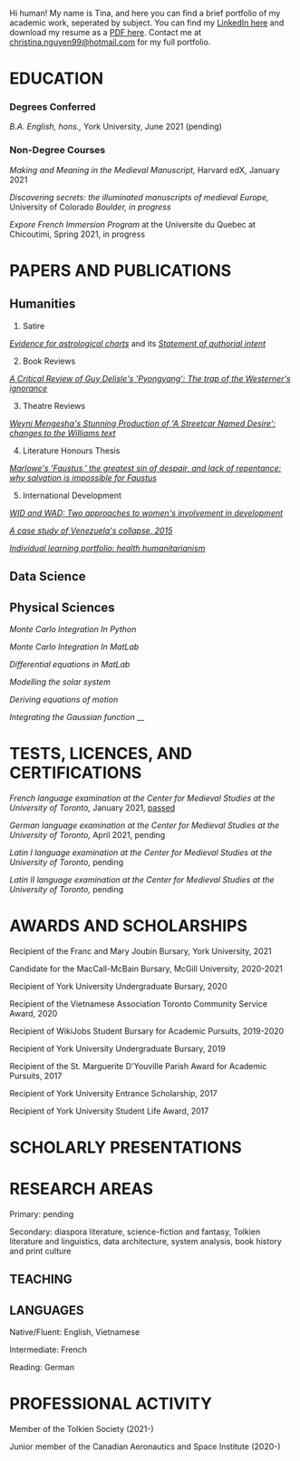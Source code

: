 
Hi human! My name is Tina, and here you can find a brief portfolio of my academic work, seperated by subject.
You can find my [LinkedIn here](https://www.linkedin.com/in/cnguyen99/) and download my resume as a [PDF here](https://github.com/TorontoYYZ/Portfolio/blob/main/Resume.pdf). Contact me at christina.nguyen99@hotmail.com for 
my full portfolio.

# EDUCATION 

### Degrees Conferred
*B.A. English, hons.,* York University, June 2021 (pending)

### Non-Degree Courses
*Making and Meaning in the Medieval Manuscript,* Harvard edX, January 2021

*Discovering secrets: the illuminated manuscripts of medieval Europe,* University of Colorado *Boulder, in progress*

*Expore French Immersion Program* at the Universite du Quebec at Chicoutimi, Spring 2021, in progress

# PAPERS AND PUBLICATIONS

## Humanities

1. Satire


[*Evidence for astrological charts*](https://github.com/TorontoYYZ/Portfolio/blob/main/Satire_Paper.pdf) and its [*Statement of authorial intent*](https://github.com/TorontoYYZ/Portfolio/blob/main/Statement%20of%20Authorial%20Intent.pdf)

2. Book Reviews


[*A Critical Review of Guy Delisle's 'Pyongyang': The trap of the Westerner's ignorance*](https://github.com/TorontoYYZ/Portfolio/blob/main/A%20Critical%20Review%20of%20Guy%20Delisle's%20'Pyongyang'.pdf)

3. Theatre Reviews


[*Weyni Mengesha's Stunning Production of 'A Streetcar Named Desire': changes to the Williams text*](https://github.com/TorontoYYZ/Portfolio/blob/main/Review%20of%20'Streetcar'.pdf)

4. Literature Honours Thesis


[*Marlowe's 'Faustus,' the greatest sin of despair, and lack of repentance: why salvation is impossible for Faustus*](https://github.com/TorontoYYZ/Portfolio/blob/main/Nguyen.Christina.April.23.2021.pdf)

5. International Development


[*WID and WAD: Two approaches to women's involvement in development*](https://github.com/TorontoYYZ/Portfolio/blob/main/A%20Critical%20Approach%20to%20Women%20in%20Development%20(Essay%202).docx)


[*A case study of Venezuela's collapse, 2015*](https://github.com/TorontoYYZ/Portfolio/blob/main/Venezuela%20Policy.pdf)


[*Individual learning portfolio: health humanitarianism*](https://github.com/TorontoYYZ/Portfolio/blob/main/Individual%20Learning%20Portfolio%20-%20Final%20Project.pdf)

## Data Science

## Physical Sciences
*Monte Carlo Integration In Python*

*Monte Carlo Integration In MatLab*

*Differential equations in MatLab*

*Modelling the solar system*

*Deriving equations of motion*

*Integrating the Gaussian function*
__



# TESTS, LICENCES, AND CERTIFICATIONS
*French language examination at the Center for Medieval Studies at the University of Toronto,* January 2021, [passed](https://github.com/TorontoYYZ/Portfolio/blob/main/CMS%20French%20Certification.pdf)

*German language examination at the Center for Medieval Studies at the University of Toronto,* April 2021, pending

*Latin I language examination at the Center for Medieval Studies at the University of Toronto,* pending

*Latin II language examination at the Center for Medieval Studies at the University of Toronto,* pending

# AWARDS AND SCHOLARSHIPS

Recipient of the Franc and Mary Joubin Bursary, York University, 2021

Candidate for the MacCall-McBain Bursary, McGill University, 2020-2021	

Recipient of York University Undergraduate Bursary, 2020	

Recipient of the Vietnamese Association Toronto Community Service Award, 2020

Recipient of WikiJobs Student Bursary for Academic Pursuits, 2019-2020

Recipient of York University Undergraduate Bursary, 2019	

Recipient of the St. Marguerite D'Youville Parish Award for Academic Pursuits, 2017	

Recipient of York University Entrance Scholarship, 2017	

Recipient of York University Student Life Award, 2017	

# SCHOLARLY PRESENTATIONS

# RESEARCH AREAS

Primary: pending

Secondary: diaspora literature, science-fiction and fantasy, Tolkien literature and linguistics, data architecture, system analysis, book history and print culture

## TEACHING
## LANGUAGES
Native/Fluent: English, Vietnamese

Intermediate: French

Reading: German


# PROFESSIONAL ACTIVITY

Member of the Tolkien Society (2021-)
 
Junior member of the Canadian Aeronautics and Space Institute (2020-)

